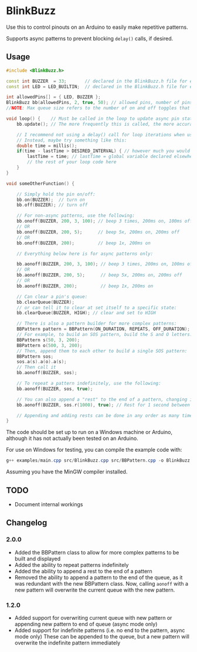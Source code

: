 # BlinkBuzz

Use this to control pinouts on an Arduino to easily make repetitive patterns.

Supports async patterns to prevent blocking `delay()` calls, if desired.

## Usage

```c++
#include <BlinkBuzz.h>

const int BUZZER  = 33;       // declared in the BlinkBuzz.h file for easy access across files (pin #)
const int LED = LED_BUILTIN;  // declared in the BlinkBuzz.h file for easy access across files

int allowedPins[] = { LED, BUZZER };
BlinkBuzz bb(allowedPins, 2, true, 50); // allowed pins, number of pins, allow usage of async patterns, Max queue size per pin (async mode only)
//NOTE: Max queue size refers to the number of on and off toggles that are performed, so ON -> OFF is 2 spots in the queue.

void loop() {    // Must be called in the loop to update async pin states. Not required for non-async usage.
    bb.update(); // The more frequently this is called, the more accurate the timing will be.

    // I recommend not using a delay() call for loop iterations when using async patterns.
    // Instead, maybe try something like this:
    double time = millis();
    if(time - lastTime > DESIRED_INTERVAL) { // however much you would have otherwise delay()ed for
        lastTime = time; // lastTime = global variable declared elsewhere
        // the rest of your loop code here
    }
}

void someOtherFunction() {

    // Simply hold the pin on/off:
    bb.on(BUZZER);  // turn on
    bb.off(BUZZER); // turn off

    // For non-async patterns, use the following:
    bb.onoff(BUZZER, 200, 3, 100); // beep 3 times, 200ms on, 100ms off
    // OR
    bb.onoff(BUZZER, 200, 5);      // beep 5x, 200ms on, 200ms off
    // OR
    bb.onoff(BUZZER, 200);         // beep 1x, 200ms on

    // Everything below here is for async patterns only:

    bb.aonoff(BUZZER, 200, 3, 100); // beep 3 times, 200ms on, 100ms off
    // OR
    bb.aonoff(BUZZER, 200, 5);      // beep 5x, 200ms on, 200ms off
    // OR
    bb.aonoff(BUZZER, 200);         // beep 1x, 200ms on

    // Can clear a pin's queue:
    bb.clearQueue(BUZZER);
    // or can tell it to clear at set itself to a specific state:
    bb.clearQueue(BUZZER, HIGH); // clear and set to HIGH

    // There is also a pattern builder for more complex patterns:
    BBPattern pattern = BBPattern(ON_DURATION, REPEATS, OFF_DURATION);
    // For example, to build an SOS pattern, build the S and O letters:
    BBPattern s(50, 3, 200);
	BBPattern o(500, 3, 200);
    // Then, append them to each other to build a single SOS pattern:
    BBPattern sos;
    sos.a(s).a(o).a(s);
    // Then call it
    bb.aonoff(BUZZER, sos);

    // To repeat a pattern indefinitely, use the following:
    bb.aonoff(BUZZER, sos, true);

    // You can also append a "rest" to the end of a pattern, changing it's final duration.
    bb.aonoff(BUZZER, sos.r(1000), true); // Rest for 1 second between the SOS patterns

    // Appending and adding rests can be done in any order as many times as you wish (so long as you have the queue space to hold them)
}
```

The code should be set up to run on a Windows machine or Arduino, although it has not actually been tested on an Arduino.

For use on Windows for testing, you can compile the example code with:

```powershell
g++ examples/main.cpp src/BlinkBuzz.cpp src/BBPattern.cpp -o BlinkBuzz
```
Assuming you have the MinGW compiler installed.

## TODO

- Document internal workings

## Changelog

### 2.0.0

- Added the BBPattern class to allow for more complex patterns to be built and displayed
- Added the ability to repeat patterns indefinitely
- Added the ability to append a rest to the end of a pattern
- Removed the ability to append a pattern to the end of the queue, as it was redundant with the new BBPattern class. Now, calling `aonoff` with a new pattern will overwrite the current queue with the new pattern.


### 1.2.0

- Added support for overwriting current queue with new pattern or appending new pattern to end of queue (async mode only)
- Added support for indefinite patterns (i.e. no end to the pattern, async mode only) These can be appended to the queue, but a new pattern will overwrite the indefinite pattern immediately
